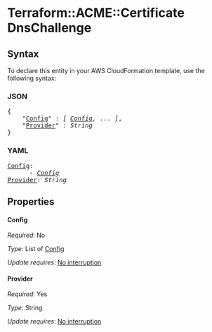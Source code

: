 # Terraform::ACME::Certificate DnsChallenge

## Syntax

To declare this entity in your AWS CloudFormation template, use the following syntax:

### JSON

<pre>
{
    "<a href="#config" title="Config">Config</a>" : <i>[ <a href="dnschallenge-config.md">Config</a>, ... ]</i>,
    "<a href="#provider" title="Provider">Provider</a>" : <i>String</i>
}
</pre>

### YAML

<pre>
<a href="#config" title="Config">Config</a>: <i>
      - <a href="dnschallenge-config.md">Config</a></i>
<a href="#provider" title="Provider">Provider</a>: <i>String</i>
</pre>

## Properties

#### Config

_Required_: No

_Type_: List of <a href="dnschallenge-config.md">Config</a>

_Update requires_: [No interruption](https://docs.aws.amazon.com/AWSCloudFormation/latest/UserGuide/using-cfn-updating-stacks-update-behaviors.html#update-no-interrupt)

#### Provider

_Required_: Yes

_Type_: String

_Update requires_: [No interruption](https://docs.aws.amazon.com/AWSCloudFormation/latest/UserGuide/using-cfn-updating-stacks-update-behaviors.html#update-no-interrupt)

